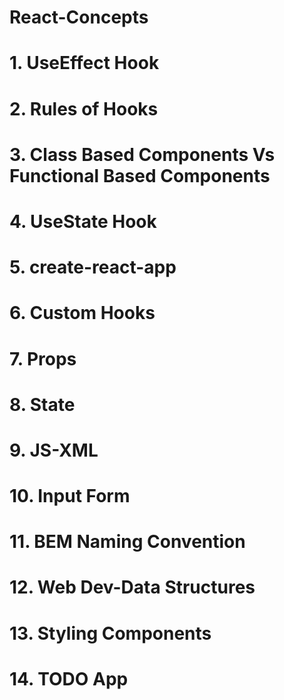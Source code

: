 # React-Concepts

# 1. UseEffect Hook 
# 2. Rules of Hooks
# 3. Class Based Components Vs Functional Based Components
# 4. UseState Hook
# 5. create-react-app
# 6. Custom Hooks
# 7. Props
# 8. State
# 9. JS-XML
# 10. Input Form 
# 11. BEM Naming Convention 
# 12. Web Dev-Data Structures
# 13. Styling Components
# 14. TODO App
